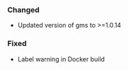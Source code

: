 <!-- Delete the sections that don't apply -->

### Changed

- Updated version of gms to >=1.0.14


### Fixed

- Label warning in Docker build
